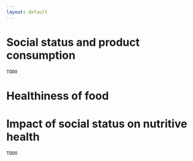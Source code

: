 ```yaml
---
layout: default
---
```


# Social status and product consumption

```TODO```

# Healthiness of food

<div id="top-ingredients"></div>

<div id="products-ingredients"></div>

<div id="correlation-ingredients"></div>

<div id="correlation-sugars-fat"></div>

# Impact of social status on nutritive health

```TODO```